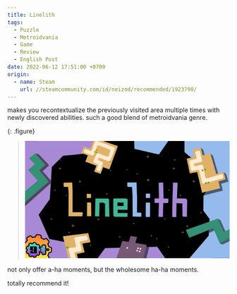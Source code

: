 ```yaml
---
title: Linelith
tags:
  - Puzzle
  - Metroidvania
  - Game
  - Review
  - English Post
date: 2022-06-12 17:51:00 +0700
origin:
  - name: Steam
    url: //steamcommunity.com/id/neizod/recommended/1923790/
---
```


makes you recontextualize the previously visited area multiple times with newly discovered abilities. such a good blend of metroidvania genre.

{: .figure}
> ![](/images/game/cover/linelith.jpg)

not only offer a-ha moments, but the wholesome ha-ha moments.

totally recommend it!